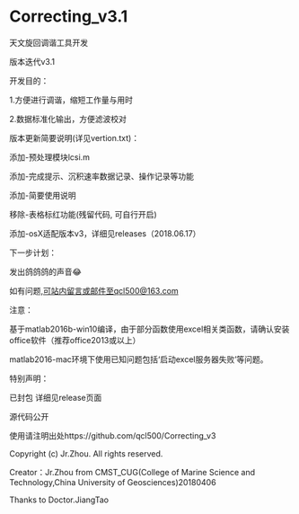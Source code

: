 # Correcting_v3.1

天文旋回调谐工具开发

版本迭代v3.1

开发目的：

1.方便进行调谐，缩短工作量与用时

2.数据标准化输出，方便滤波校对

版本更新简要说明(详见vertion.txt)：

添加-预处理模块lcsi.m

添加-完成提示、沉积速率数据记录、操作记录等功能

添加-简要使用说明

移除-表格标红功能(残留代码, 可自行开启)

添加-osX适配版本v3，详细见releases（2018.06.17）

下一步计划：

发出鸽鸽鸽的声音😂


如有问题,可站内留言或邮件至qcl500@163.com

注意：

基于matlab2016b-win10编译，由于部分函数使用excel相关类函数，请确认安装office软件（推荐office2013或以上）

matlab2016-mac环境下使用已知问题包括‘启动excel服务器失败’等问题。

特别声明：

已封包 详细见release页面

源代码公开

使用请注明出处https://github.com/qcl500/Correcting_v3

Copyright (c) Jr.Zhou. All rights reserved.

Creator：Jr.Zhou from CMST_CUG(College of Marine Science and Technology,China University of Geosciences)20180406

Thanks to Doctor.JiangTao
